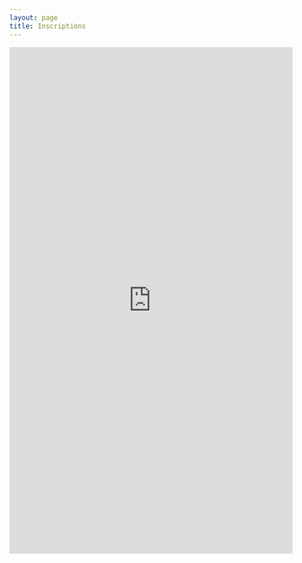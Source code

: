 ```yaml
---
layout: page
title: Inscriptions
---
```


<iframe src="https://docs.google.com/forms/d/e/1FAIpQLSfb_QsuRx1nWeawDDpwhcvgFCmYSiFRmEQaC0P_D-XaET9m0g/viewform?embedded=true" width="100%" height="900" frameborder="0" marginheight="0" marginwidth="0">Chargement...</iframe>